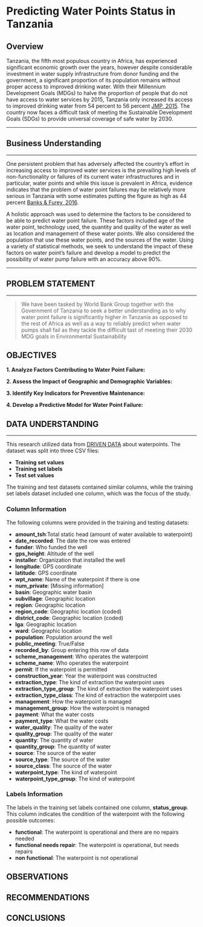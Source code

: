 # Predicting Water Points Status in Tanzania



## Overview

Tanzania, the fifth most populous country in Africa, has experienced significant economic growth over the years, however despite considerable investment in water supply infrastructure from donor funding and the government, a significant proportion of its population remains without proper access to improved drinking water. With their Millennium Development Goals (MDGs) to halve the proportion of people that do not have access to water services by 2015, Tanzania only increased its access to improved drinking water from 54 percent to 56 percent [JMP, 2015](https://www.unwater.org/sites/default/files/app/uploads/2020/04/WHOUNICEF-Joint-Monitoring-Program-for-Water-Supply-and-Sanitation-JMP-%e2%80%93-2015-Update_-ENG.pdf). The country now faces a difficult task of meeting the Sustainable Development Goals (SDGs) to provide universal coverage of safe water by 2030.

***
##  Business Understanding
***

One persistent problem that has adversely affected the country’s effort in increasing access to improved water  services  is  the  prevailing  high  levels  of  non-functionality  or  failures  of  its  current  water infrastructures  and  in  particular,  water points and while this issue is prevalent in Africa, evidence indicates that the  problem  of water point failures  may  be relatively more serious in  Tanzania with some estimates putting the figure as high as 44 percent [Banks & Furey, 2016](https://www.researchgate.net/publication/312027512_What's_Working_Where_and_for_How_Long_A_2016_Water_Point_Update).

A holistic approach was used to determine the factors to be considered to be able to predict water point failure. These factors included age of the  water point, technology used, the quantity and quality of the water as well as location and management of these water points. We also considered the population  that use these water points, and the sources of the water. Using a variety of statistical methods, we seek to understand the impact of these factors on water point’s failure and develop a model to predict the possibility of water pump failure with an accuracy above 90%.

***
## PROBLEM STATEMENT
***
> We have been tasked by World Bank Group together with the Government of Tanzania to seek a better understanding as to why water point failure is significantly higher in Tanzania as opposed to the rest of Africa as well as a way to reliably predict when water pumps shall fail as they tackle the difficult tast of meeting their 2030 MDG goals in Environmental Sustainability 

## OBJECTIVES
**1. Analyze Factors Contributing to Water Point Failure:**

**2. Assess the Impact of Geographic and Demographic Variables:**

**3. Identify Key Indicators for Preventive Maintenance:**

**4. Develop a Predictive Model for Water Point Failure:**


## DATA UNDERSTANDING
 ***
This research utilized data from [DRIVEN DATA](https://www.drivendata.org/competitions/7/pump-it-up-data-mining-the-water-table/page/23/) about waterpoints. The dataset was split into three CSV files:
- **Training set values**
- **Training set labels**
- **Test set values**

The training and test datasets contained similar columns, while the training set labels dataset included one column, which was the focus of the study.

### Column Information

The following columns were provided in the training and testing datasets:

- **amount_tsh**:Total static head (amount of water available to waterpoint)
- **date_recorded**: The date the row was entered
- **funder**: Who funded the well
- **gps_height**: Altitude of the well
- **installer**: Organization that installed the well
- **longitude**: GPS coordinate
- **latitude**: GPS coordinate
- **wpt_name**: Name of the waterpoint if there is one
- **num_private**: [Missing information]
- **basin**: Geographic water basin
- **subvillage**: Geographic location
- **region**: Geographic location
- **region_code**: Geographic location (coded)
- **district_code**: Geographic location (coded)
- **lga**: Geographic location
- **ward**: Geographic location
- **population**: Population around the well
- **public_meeting**: True/False
- **recorded_by**: Group entering this row of data
- **scheme_management**: Who operates the waterpoint
- **scheme_name**: Who operates the waterpoint
- **permit**: If the waterpoint is permitted
- **construction_year**: Year the waterpoint was constructed
- **extraction_type**: The kind of extraction the waterpoint uses
- **extraction_type_group**: The kind of extraction the waterpoint uses
- **extraction_type_class**: The kind of extraction the waterpoint uses
- **management**: How the waterpoint is managed
- **management_group**: How the waterpoint is managed
- **payment**: What the water costs
- **payment_type**: What the water costs
- **water_quality**: The quality of the water
- **quality_group**: The quality of the water
- **quantity**: The quantity of water
- **quantity_group**: The quantity of water
- **source**: The source of the water
- **source_type**: The source of the water
- **source_class**: The source of the water
- **waterpoint_type**: The kind of waterpoint
- **waterpoint_type_group**: The kind of waterpoint

### Labels Information

The labels in the training set labels contained one column, **status_group**. This column indicates the condition of the waterpoint with the following possible outcomes:

- **functional**: The waterpoint is operational and there are no repairs needed
- **functional needs repair**: The waterpoint is operational, but needs repairs
- **non functional**: The waterpoint is not operational

## OBSERVATIONS 



## RECOMMENDATIONS

## CONCLUSIONS


